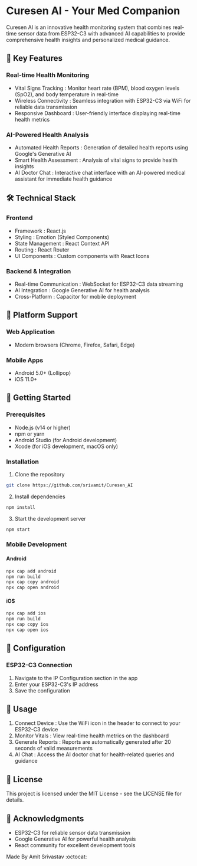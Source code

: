 # Curesen AI - Your Med Companion

Curesen AI is an innovative health monitoring system that combines real-time sensor data from ESP32-C3 with advanced AI capabilities to provide comprehensive health insights and personalized medical guidance.

## 🌟 Key Features

### Real-time Health Monitoring
- Vital Signs Tracking : Monitor heart rate (BPM), blood oxygen levels (SpO2), and body temperature in real-time
- Wireless Connectivity : Seamless integration with ESP32-C3 via WiFi for reliable data transmission
- Responsive Dashboard : User-friendly interface displaying real-time health metrics

### AI-Powered Health Analysis
- Automated Health Reports : Generation of detailed health reports using Google's Generative AI
- Smart Health Assessment : Analysis of vital signs to provide health insights
- AI Doctor Chat : Interactive chat interface with an AI-powered medical assistant for immediate health guidance

## 🛠️ Technical Stack

### Frontend
- Framework : React.js
- Styling : Emotion (Styled Components)
- State Management : React Context API
- Routing : React Router
- UI Components : Custom components with React Icons

### Backend & Integration
- Real-time Communication : WebSocket for ESP32-C3 data streaming
- AI Integration : Google Generative AI for health analysis
- Cross-Platform : Capacitor for mobile deployment

## 📱 Platform Support

### Web Application
- Modern browsers (Chrome, Firefox, Safari, Edge)

### Mobile Apps
- Android 5.0+ (Lollipop)
- iOS 11.0+

## 🚀 Getting Started

### Prerequisites
- Node.js (v14 or higher)
- npm or yarn
- Android Studio (for Android development)
- Xcode (for iOS development, macOS only)

### Installation

1. Clone the repository
```bash
git clone https://github.com/srivamit/Curesen_AI
```

2. Install dependencies
```bash
npm install
```

3. Start the development server
```bash
npm start
```

### Mobile Development

#### Android
```bash
npx cap add android
npm run build
npx cap copy android
npx cap open android
```

#### iOS
```bash
npx cap add ios
npm run build
npx cap copy ios
npx cap open ios
```

## 🔧 Configuration

### ESP32-C3 Connection
1. Navigate to the IP Configuration section in the app
2. Enter your ESP32-C3's IP address
3. Save the configuration

## 📖 Usage
1. Connect Device : Use the WiFi icon in the header to connect to your ESP32-C3 device
2. Monitor Vitals : View real-time health metrics on the dashboard
3. Generate Reports : Reports are automatically generated after 20 seconds of valid measurements
4. AI Chat : Access the AI doctor chat for health-related queries and guidance

## 📄 License
This project is licensed under the MIT License - see the LICENSE file for details.

## 🙏 Acknowledgments
- ESP32-C3 for reliable sensor data transmission
- Google Generative AI for powerful health analysis
- React community for excellent development tools

Made By Amit Srivastav :octocat:
